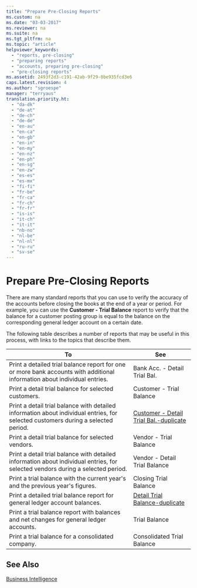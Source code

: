 ```yaml
---
title: "Prepare Pre-Closing Reports"
ms.custom: na
ms.date: "03-03-2017"
ms.reviewer: na
ms.suite: na
ms.tgt_pltfrm: na
ms.topic: "article"
helpviewer_keywords: 
  - "reports, pre-closing"
  - "preparing reports"
  - "accounts, preparing pre-closing"
  - "pre-closing reports"
ms.assetid: 2493f2d3-c191-42ab-9f29-0be935fcd3e6
caps.latest.revision: 4
ms.author: "sgroespe"
manager: "terryaus"
translation.priority.ht: 
  - "da-dk"
  - "de-at"
  - "de-ch"
  - "de-de"
  - "en-au"
  - "en-ca"
  - "en-gb"
  - "en-in"
  - "en-my"
  - "en-nz"
  - "en-ph"
  - "en-sg"
  - "en-zw"
  - "es-es"
  - "es-mx"
  - "fi-fi"
  - "fr-be"
  - "fr-ca"
  - "fr-ch"
  - "fr-fr"
  - "is-is"
  - "it-ch"
  - "it-it"
  - "nb-no"
  - "nl-be"
  - "nl-nl"
  - "ru-ru"
  - "sv-se"
---
```

# Prepare Pre-Closing Reports
There are many standard reports that you can use to verify the accuracy of the accounts before closing the books at the end of a year or period. For example, you can use the **Customer \- Trial Balance** report to verify that the balance for a customer posting group is equal to the balance on the corresponding general ledger account on a certain date.  
  
 The following table describes a number of reports that may be useful in this process, with links to the topics that describe them.  
  
|**To**|**See**|  
|------------|-------------|  
|Print a detailed trial balance report for one or more bank accounts with additional information about individual entries.|Bank Acc. \- Detail Trial Bal.|  
|Print a detail trial balance for selected customers.|Customer \- Trial Balance|  
|Print a detail trial balance with detailed information about individual entries, for selected customers during a selected period.|[Customer \- Detail Trial Bal.\-duplicate](../Topic/\($%20R_104%20Customer%20-%20Detail%20Trial%20Bal.%20$\)-duplicate.md)|  
|Print a detail trial balance for selected vendors.|Vendor \- Trial Balance|  
|Print a detail trial balance with detailed information about individual entries, for selected vendors during a selected period.|Vendor \- Detail Trial Balance|  
|Print a trial balance with the current year's and the previous year's figures.|Closing Trial Balance|  
|Print a detailed trial balance report for general ledger account balances.|[Detail Trial Balance\-duplicate](../Topic/\($%20R_4%20Detail%20Trial%20Balance%20$\)-duplicate.md)|  
|Print a trial balance report with balances and net changes for general ledger accounts.|Trial Balance|  
|Print a trial balance for a consolidated company.|Consolidated Trial Balance|  
  
## See Also  
 [Business Intelligence](../BusinessIntelligence/business-intelligence.md)